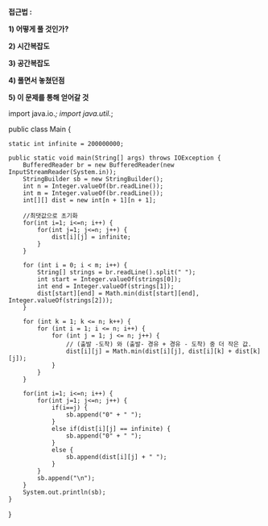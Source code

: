 **접근법 :** 

**1) 어떻게 풀 것인가?**


**2) 시간복잡도**

**3) 공간복잡도**


**4) 풀면서 놓쳤던점**


**5) 이 문제를 통해 얻어갈 것**

import java.io.*;
import java.util.*;

public class Main {

	static int infinite = 200000000;
	
	public static void main(String[] args) throws IOException {
		BufferedReader br = new BufferedReader(new InputStreamReader(System.in));
		StringBuilder sb = new StringBuilder();
		int n = Integer.valueOf(br.readLine());
		int m = Integer.valueOf(br.readLine());
		int[][] dist = new int[n + 1][n + 1];
		
		//최댓값으로 초기화
		for(int i=1; i<=n; i++) {
			for(int j=1; j<=n; j++) {
				dist[i][j] = infinite;
			}
		}
	
		for (int i = 0; i < m; i++) {
			String[] strings = br.readLine().split(" ");
			int start = Integer.valueOf(strings[0]);
			int end = Integer.valueOf(strings[1]);
			dist[start][end] = Math.min(dist[start][end], Integer.valueOf(strings[2]));
		}
		
		for (int k = 1; k <= n; k++) {
			for (int i = 1; i <= n; i++) {
				for (int j = 1; j <= n; j++) {
					// (출발 -도착) 와 (출발- 경유 + 경유 - 도착) 중 더 작은 값.
					dist[i][j] = Math.min(dist[i][j], dist[i][k] + dist[k][j]);
				}
			}
		}
	
		for(int i=1; i<=n; i++) {
			for(int j=1; j<=n; j++) {
				if(i==j) {
					sb.append("0" + " ");
				}
				else if(dist[i][j] == infinite) {
					sb.append("0" + " ");
				}
				else {
					sb.append(dist[i][j] + " ");
				}
			}
			sb.append("\n");
		}
		System.out.println(sb);
	}
}